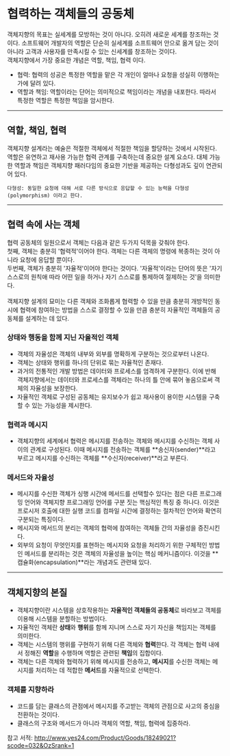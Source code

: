 # 협력하는 객체들의 공동체

객체지향의 목표는 실세계를 모방하는 것이 아니다. 오히려 새로운 세계를 창조하는 것이다. 소프트웨어 개발자의 역할은 단순히 실세계를 소프트웨어 안으로 옮겨 담는 것이 아니라 고객과 사용자를 만족시킬 수 있는 신세계를 창조하는 것이다.
<br>
객체지향에서 가장 중요한 개념은 역할, 책임, 협력 이다.

- 협력: 협력의 성공은 특정한 역할을 맡은 각 개인이 얼마나 요청을 성실히 이행하는가에 달려 있다.
- 역할과 책임: 역할이라는 단어는 의미적으로 책임이라는 개념을 내포한다. 따라서 특정한 역할은 특정한 책임을 암시한다.

<hr>

## 역할, 책임, 협력

객체지향 설계라는 예술은 적절한 객체에서 적절한 책임을 할당하는 것에서 시작된다. 역할은 유연하고 재사용 가능한 협력 관계를 구축하는데 중요한 설계 요소다. 대체 가능한 역할과 책임은 객체지향 패러다임의 중요한 기반을 제공하는 다형성과도 깊이 연관되어 있다.

    다형성: 동일한 요청에 대해 서로 다른 방식으로 응답할 수 있는 능력을 다형성(polymorphism) 이라고 한다.

<hr>

## 협력 속에 사는 객체

협력 공동체의 일원으로서 객체는 다음과 같은 두가지 덕목을 갖춰야 한다.
<br>
첫째, 객체는 충분히 '협력적'이어야 한다. 객체는 다른 객체의 명령에 복종하는 것이 아니라 요청에 응답할 뿐이다.
<br>
두번째, 객체가 충분히 '자율적'이어야 한다는 것이다. '자율적'이라는 단어의 뜻은 '자기 스스로의 원칙애 따라 어떤 일을 하거나 자기 스스로를 통제하여 절제하는 것'을 의미한다.
<br><br>
객체지향 설계의 묘미는 다른 객체와 조화롭게 협력할 수 있을 만큼 충분히 개방적인 동시에 협력에 참여하는 방법을 스스로 결정할 수 있을 만큼 충분히 자율적인 객체들의 공동체를 설계하는 데 있다.

### 상태와 행동을 함께 지닌 자율적인 객체

- 객체의 자율성은 객체의 내부와 외부를 명확하게 구분하는 것으로부터 나온다.
- 객체는 상태와 행위를 하나의 단위로 묶는 자율적인 존재다.
- 과거의 전통적인 개발 방법은 데이터와 프로세스를 엄격하게 구분한다. 이에 반해 객체지향에서는 데이터와 프로세스를 객체라는 하나의 틀 안에 묶어 놓음으로써 객체의 자율성을 보장한다.
- 자율적인 객체로 구성된 공동체는 유지보수가 쉽고 재사용이 용이한 시스템을 구축할 수 있는 가능성을 제시한다.

### 협력과 메시지

- 객체지향의 세계에서 협력은 메시지를 전송하는 객체와 메시지를 수신하는 객체 사이의 관계로 구성된다. 이때 메시지를 전송하는 객체를 **송신자(sender)**라고 부르고 메시지를 수신하는 객체를 **수신자(receiver)**라고 부른다.

### 메서드와 자율성

- 메시지를 수신한 객체가 싱행 시간에 메서드를 선택할수 있다는 점은 다른 프로그래밍 언어와 객체지향 프로그래밍 언어를 구분 짓는 핵심적인 특징 중 하나다. 이것은 프로시저 호출에 대한 실행 코드를 컴파일 시간에 결정하는 절차적인 언어와 확연히 구분되는 특징이다.
- 메시지와 메서드의 분리는 객체의 협력에 참여하는 객체들 간의 자율성을 증진시킨다.
- 외부의 요청이 무엇인지를 표현하는 메시지와 요청을 처리하기 위한 구체적인 방법인 메서드를 분리하는 것은 객체의 자율성을 높이는 핵심 메커니즘이다. 이것을 **캡슐화(encapsulation)**라는 개념과도 관련돼 있다.

<hr>

## 객체지향의 본질

- 객체지향이란 시스템을 상호작용하는 **자율적인 객체들의 공동체**로 바라보고 객체를 이용해 시스템을 분할하는 방법이다.
- 자율적인 객체란 **상태**와 **행위**를 함께 지니며 스스로 자기 자신을 책임지는 객체를 의미한다.
- 객체는 시스템의 행위를 구현하기 위해 다른 객체와 **협력**한다. 각 객체는 협력 내에서 정해진 **역할**을 수행하며 역할은 관련된 **책임**의 집합이다.
- 객체는 다른 객체와 협력하기 위해 메시지를 전송하고, **메시지**를 수신한 객체는 메시지를 처리하는 데 적합한 **메서드**를 자율적으로 선택한다.

### 객체를 지향하라

- 코드를 담는 클래스의 관점에서 메시지를 주고받는 객체의 관점으로 사고의 중심을 전환하는 것이다.
- 클래스의 구조와 메서드가 아니라 객체의 역할, 책임, 협력에 집중하라.

참고 서적: http://www.yes24.com/Product/Goods/18249021?scode=032&OzSrank=1
